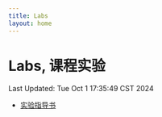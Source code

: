 ```yaml
---
title: Labs
layout: home
---
```

# Labs, 课程实验

Last Updated: Tue Oct  1 17:35:49 CST 2024

- [实验指导书](./docs/《计算机网络基础》实验指导书（2020-2021版）.pdf)